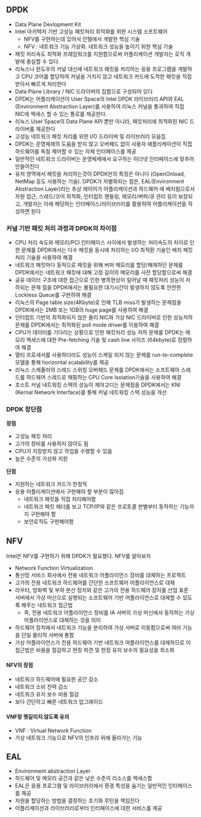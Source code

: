 ## DPDK

- Data Plane Devlopment Kit
- Intel 아키텍처 기반 고성능 패킷처리 최적화를 위한 시스템 소프트웨어
  - NFV를 구현하는데 있어서 인텔에서 개발한 핵심 기술
  - NFV : 네트워크 기능 가상화. 네트워크 성능을 높이기 위한 핵심 기술
- 패킷 처리속도 최적화 프레임워크를 지원함으로써 어플리케이션 개발자는 로직 개발에 충실할 수 있다.
- 리눅스나 윈도우의 커널 대신에 네트워크 패킷을 처리하는 응용 프로그램을 개발하고 CPU 코어를 할당하여 커널을 거치지 않고 네트워크 카드에 도착한 패킷을 직접 받아서 빠르게 처리한다
- Data Plane Library / NIC 드라이버의 집합으로 구성되어 있다
- DPDK는 어플리케이션이 User Space의 Intel DPDK 라이브러리 API와 EAL (Environment Abstraction Layer)를 사용하여 리눅스 커널을 통과하여 직접 NIC에 엑세스 할 수 있는 통로를 제공한다.
- 리눅스 User Space의 Data Plane API 뿐만 아니라, 패킷처리에 최적화된 NIC 드라이버를 제공한다
- 고성능 네트워크 패킷 처리를 위한 I/O 드라이버 및 라이브러리 모음집
-  DPDK는 운영체제의 도움을 받지 않고 오버헤드 없이 사용자 애플리케이션이 직접 하드웨어를 독점 제어할 수 있는 자체 인터페이스를 제공
  - 일반적인 네트워크 드라이버는 운영체제에서 요구하는 이더넷 인터페이스에 맞추어 만들어진다
- 유저 영역에서 패킷을 처리하는것이 DPDK만의 특징은 아니다 (OpenOnload, NetMap 등도 사용하는 기술). DPDK가 차별화되는 점은, EAL(Environment Abstraction Layer)라는 추상 레이어가 어플리케이션과 하드웨어 에 배치됨으로서 자원 접근, 스레드/코어 최적화, 인터럽트 핸들링, 메모리/버퍼/큐 관리 등이 보장되고, 개발자는 이에 해당하는 인터페이스/라이브러리를 활용하여 어플리케이션을 작성하면 된다



### 커널 기반 패킷 처리 과정과 DPDK의 차이점

- CPU 처리 속도와 메모리/PCI 인터페이스 사이에서 발생하는 처리속도의 차이로 인한 문제를 DPDK에서는 다수 패킷을 동시에 처리하는 I/O 최적환 기술인 배치 패킷처리 기술을 사용하여 해결
- 네트워크 패킷마다 동적으로 패킷을 위해 버퍼 메모리를 할당/해제하던 문제를 DPDK에서는 네트워크 패킷에 대해 고정 길이의 메모리를 사전 할당함으로써 해결
- 공유 데이터 구조에 대한 접근으로 인한 병목현상이 일어날 때 패킷처리 성능이 저하되는 문제 점을 DPDK에서는 불필요한 대기시간이 발생하지 않도록 안전한 Lockless Queue를 구현하여 해결
- 리눅스의 Page table size(4Kbyte)로 인해 TLB miss가 발생하는 문제점을 DPDK에서는 2MB 또는 1GB의 huge page를 사용하여 해결
- 인터럽트 기반의 최적화되지 않은 물리 NIC와 가상 NIC 드라이버로 인한 성능저하 문제를 DPDK에서는 최적화된 poll mode driver를 이용하여 해결
- CPU가 데이터를 기다리는 상황으로 인한 패킷처리 성능 저하 문제를 DPDK는 메모리 엑세스에 대한 Pre-fetching 기술 및 cash line 사이즈 (64kbyte)로 정렬하여 해결
- 멀티 프로세서를 사용하더라도 성능이 스케일 되지 않는 문제를 run-to-complete 모델을 통해 horizontal scalability를 제공
- 리눅스 스케줄러의 스레드 스위칭 오버헤드 문제를 DPDK에서는 소프트웨어 스레드를 하드웨어 스레드로 매핑하는 CPU Core Isolation기술을 사용하여 해결
- 호스트 커널 네트워킹 스택의 성능이 제야고디는 문제점을 DPDK에서는 KNI (Kernal Network Interface)를 통해 커널 네트워킹 스택 성능을 개선



### DPDK 장단점

**장점**

- 고성능 패킷 처리
- 고가의 장비를 사용하지 않아도 됨
- CPU가 지장받지 않고 작업을 수행할 수 있음
- 높은 수준의 가상화 지원

**단점**

- 지원하는 네트워크 카드가 한정적
- 응용 어플리케이션에서 구현해야 할 부분이 많아짐
  - 네트워크 패킷을 직접 처리해야함
  - 네트워크 패킷 헤더를 보고 TCP/IP와 같은 프로토콜 판별부터 동작하는 기능까지 구현해야  함
  - 보안로직도 구현해야함





## NFV

Intel은 NFV를 구현하기 위해 DPDK가 필요했다. NFV를 알아보자

- Network Function Virtualization
- 통신망 서비스 회사에서 전용 네트워크 어플라이언스 장비를 대체하는 프로젝트
- 고가의 전용 네트워크 하드웨어를 간단한 소프트웨어 어플라이언스로 대체
- 라우터, 방화벽 및 부하 분산 장치와 같은 고가의 전용 하드웨어 장치를 산업 표준 서버에서 가상 머신으로 실행되는 소프트웨어 기반 어플라이언스로 대체할 수 있도록 해주는 네트워크 접근법
  - 즉, 전용 네트워크 어플라이언스 장비를 IA 서버의 가상 머신에서 동작하는 가상 어플라이언스로 대체하는 것을 의미
-  하드웨어 장치에서 네트워크 기능을 분리하여 가상 서버로 이동함으로써 여러 기능을 단일 물리적 서버에 통합
  - 가상 어플라이언스가 전용 하드웨어 기반 네트워크 어플라이언스를 대체하므로 이 접근법은 비용을 절감하고 현장 파견 및 현장 유지 보수의 필요성을 최소화



#### NFV의 장점

- 네트워크 하드웨어에 필요한 공간 감소
- 네트워크 소비 전력 감소
- 네트워크 유지 보수 비용 절감 
- 보다 간단하고 빠른 네트워크 업그레이드



#### VNF랑 헷갈리지 않도록 유의

- VNF : Virtual Network Function
- 가상 네트워크 기능으로 NFV의 인프라 위에 올라가는 기능



## EAL

- Environment abstraction Layer
- 하드웨어 및 메모리 공간과 같은 낮은 수준의 리소스를 엑세스함
- EAL은 응용 프로그램 및 라이브러리에서 환경 특성을 숨기는 일반적인 인터페이스를 제공
- 자원을 할당하는 방법을 결정하는 초기화 루틴을 책임진다
- 어플리케이션과 라이브러리로부터 인터페이스에 대한 서비스를 제공